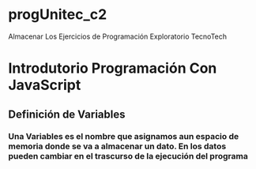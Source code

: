 # progUnitec_c2
Almacenar Los Ejercicios de Programación Exploratorio TecnoTech
# Introdutorio Programación Con JavaScript
## Definición de Variables
### Una Variables es el nombre que asignamos aun espacio de memoria donde se va a almacenar un dato. En los datos pueden cambiar en el trascurso de la ejecución del programa
